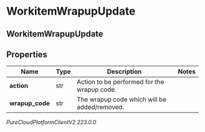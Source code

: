 # WorkitemWrapupUpdate

## WorkitemWrapupUpdate

## Properties

|Name | Type | Description | Notes|
|------------ | ------------- | ------------- | -------------|
| **action** | str | Action to be performed for the wrapup code. | |
| **wrapup_code** | str | The wrapup code which will be added/removed. | |



_PureCloudPlatformClientV2 223.0.0_
